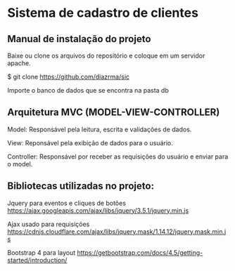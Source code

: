 # Sistema de cadastro de clientes

## Manual de instalação do projeto

Baixe ou clone os arquivos do repositório e coloque em um servidor apache.

$ git clone https://github.com/diazrma/sic

Importe o banco de dados que se encontra na pasta db


## Arquitetura MVC (MODEL-VIEW-CONTROLLER)

Model: Responsável pela leitura, escrita e validações de dados.

View: Reponsável pela exibição de dados para o usuário.

Controller: Responsável por receber as requisições do usuário e enviar para o model.

## Bibliotecas utilizadas no projeto:

Jquery para eventos e cliques de botões
https://ajax.googleapis.com/ajax/libs/jquery/3.5.1/jquery.min.js

Ajax usado para requisições 
https://cdnjs.cloudflare.com/ajax/libs/jquery.mask/1.14.12/jquery.mask.min.js

Bootstrap 4 para layout 
https://getbootstrap.com/docs/4.5/getting-started/introduction/